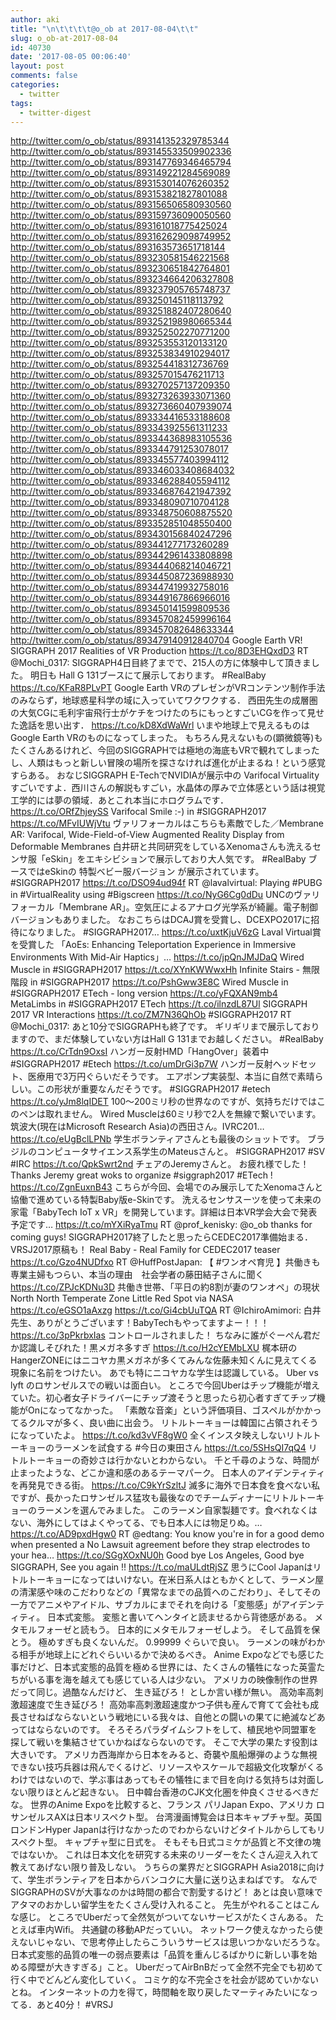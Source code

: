 ```yaml
---
author: aki
title: "\n\t\t\t\t@o_ob at 2017-08-04\t\t"
slug: o_ob-at-2017-08-04
id: 40730
date: '2017-08-05 00:06:40'
layout: post
comments: false
categories:
  - twitter
tags:
  - twitter-digest
---
```


http://twitter.com/o_ob/status/893141352329785344 http://twitter.com/o_ob/status/893145533509902336 http://twitter.com/o_ob/status/893147769346465794 http://twitter.com/o_ob/status/893149221284569089 http://twitter.com/o_ob/status/893153014076260352 http://twitter.com/o_ob/status/893153821827801088 http://twitter.com/o_ob/status/893156506580930560 http://twitter.com/o_ob/status/893159736090050560 http://twitter.com/o_ob/status/893161018775425024 http://twitter.com/o_ob/status/893162629098749952 http://twitter.com/o_ob/status/893163573651718144 http://twitter.com/o_ob/status/893230581546221568 http://twitter.com/o_ob/status/893230651842764801 http://twitter.com/o_ob/status/893234664206327808 http://twitter.com/o_ob/status/893237905765748737 http://twitter.com/o_ob/status/893250145118113792 http://twitter.com/o_ob/status/893251882407280640 http://twitter.com/o_ob/status/893252198980665344 http://twitter.com/o_ob/status/893252502270771200 http://twitter.com/o_ob/status/893253553120133120 http://twitter.com/o_ob/status/893253834910294017 http://twitter.com/o_ob/status/893254418312736769 http://twitter.com/o_ob/status/893257015476211713 http://twitter.com/o_ob/status/893270257137209350 http://twitter.com/o_ob/status/893273263933071360 http://twitter.com/o_ob/status/893273660407939074 http://twitter.com/o_ob/status/893334416533188608 http://twitter.com/o_ob/status/893343925561311233 http://twitter.com/o_ob/status/893344368983105536 http://twitter.com/o_ob/status/893344791253078017 http://twitter.com/o_ob/status/893345577403994112 http://twitter.com/o_ob/status/893346033408684032 http://twitter.com/o_ob/status/893346288405594112 http://twitter.com/o_ob/status/893346876421947392 http://twitter.com/o_ob/status/893348090710704128 http://twitter.com/o_ob/status/893348750608875520 http://twitter.com/o_ob/status/893352851048550400 http://twitter.com/o_ob/status/893430156840247296 http://twitter.com/o_ob/status/893441277173260289 http://twitter.com/o_ob/status/893442961433808898 http://twitter.com/o_ob/status/893444068214046721 http://twitter.com/o_ob/status/893445087236988930 http://twitter.com/o_ob/status/893447419932758016 http://twitter.com/o_ob/status/893449167866966016 http://twitter.com/o_ob/status/893450141599809536 http://twitter.com/o_ob/status/893457082459996164 http://twitter.com/o_ob/status/893457082648633344 http://twitter.com/o_ob/status/893479140912840704 Google Earth VR! SIGGRAPH 2017 Realities of VR Production https://t.co/8D3EHQxdD3 RT @Mochi_0317: SIGGRAPH4日目終了までで、215人の方に体験中して頂きました。 明日も Hall G 131ブースにて展示しております。 #RealBaby https://t.co/KFaR8PLvPT Google Earth VRのプレゼンがVRコンテンツ制作手法のみならず，地球惑星科学の域に入っていてワクワクする． 西田先生の成層圏の大気CGに毛利宇宙飛行士がケチをつけたのちにもっとすごいCGを作って見せた逸話を思い出す． https://t.co/kD8XdWaWrl いまや地球上で見えるものはGoogle Earth VRのものになってしまった。 もちろん見えないもの(顕微鏡等)もたくさんあるけれど、今回のSIGGRAPHでは極地の海底もVRで観れてしまったし、人類はもっと新しい冒険の場所を探さなければ進化が止まるね！という感覚すらある。 おなじSIGGRAPH E-TechでNVIDIAが展示中の Varifocal Virtuality すごいですよ．西川さんの解説もすごい，水晶体の厚みで立体感という話は視覚工学的には夢の領域．あとこれ本当にホログラムです． https://t.co/ORfZhjeySS Varifocal Smile :-) in #SIGGRAPH2017 https://t.co/MFvIUWjVtu ヴァリフォーカルはこちらも素敵でした／Membrane AR: Varifocal, Wide-Field-of-View Augmented Reality Display from Deformable Membranes 白井研と共同研究をしているXenomaさんも洗えるセンサ服「eSkin」をエキシビションで展示しており大人気です。 #RealBaby ブースではeSkinの 特製ベビー服バージョン が展示されています。 #SIGGRAPH2017 https://t.co/DSO94ud94f RT @lavalvirtual: Playing #PUBG in #VirtualReality using #Bigscreen https://t.co/NyG6Cg0dDu UNCのヴァリフォーカル「Membrane AR」。空気圧によるアナログ光学系が綺麗。電子制御バージョンもありました。 なおこちらはDCAJ賞を受賞し、DCEXPO2017に招待になりました。 #SIGGRAPH2017… https://t.co/uxtKjuV6zG Laval Virtual賞を受賞した 「AoEs: Enhancing Teleportation Experience in Immersive Environments With Mid-Air Haptics」… https://t.co/jpQnJMJDaQ Wired Muscle in #SIGGRAPH2017 https://t.co/XYnKWWwxHh Infinite Stairs - 無限階段 in #SIGGRAPH2017 https://t.co/PshGww3E8C Wired Muscle in #SIGGRAPH2017 ETech - long version https://t.co/yFQXAN9mb4 MetaLimbs in #SIGGRAPH2017 ETech https://t.co/ilnzdL87Ul SIGGRAPH 2017 VR Interactions https://t.co/ZM7N36QhOb #SIGGRAPH2017 RT @Mochi_0317: あと10分でSIGGRAPHも終了です。 ギリギリまで展示しておりますので、まだ体験していない方はHall G 131までお越しください。 #RealBaby https://t.co/CrTdn9OxsI ハンガー反射HMD「HangOver」装着中 #SIGGRAPH2017 #Etech https://t.co/umDrGi3p7W ハンガー反射ヘッドセット、医療用で3万円ぐらいだそうです。 エアポンプ実装型、本当に自然で素晴らしい。この形状が重要なんだそうです。 #SIGGRAPH2017 #etech https://t.co/yJm8lqIDET 100〜200ミリ秒の世界なのですが、気持ちだけではこのペンは取れません。 Wired Muscleは60ミリ秒で2人を無線で繋いでいます。 筑波大(現在はMicrosoft Research Asia)の西田さん。IVRC201… https://t.co/eUgBclLPNb 学生ボランティアさんとも最後のショットです。 ブラジルのコンピュータサイエンス系学生のMateusさんと。 #SIGGRAPH2017 #SV #IRC https://t.co/QpkSwrt2nd チェアのJeremyさんと。 お疲れ様でした！ Thanks Jeremy great woks to organize #siggraph2017 #ETech ! https://t.co/ZgnEuxnB43 こちらが今回、会場でのみ展示してたXenomaさんと協働で進めている特製Baby版e-Skinです。 洗えるセンサスーツを使って未来の家電「BabyTech IoT x VR」を開発しています。詳細は日本VR学会大会で発表予定です… https://t.co/mYXiRyaTmu RT @prof_kenisky: @o_ob thanks for coming guys! SIGGRAPH2017終了したと思ったらCEDEC2017準備始まる．VRSJ2017原稿も！ Real Baby - Real Family for CEDEC2017 teaser https://t.co/Gzo4NUDfxo RT @HuffPostJapan: 【 #ワンオペ育児 】共働きも専業主婦もつらい、本当の理由　社会学者の藤田結子さんに聞く https://t.co/ZPJcKDNu3D 共働き世帯、「平日の約8割が妻のワンオペ」の現状 North North Temperate Zone Little Red Spot via NASA https://t.co/eGSO1aAxzg https://t.co/Gi4cbUuTQA RT @IchiroAmimori: 白井先生、ありがとうございます！BabyTechもやってますよー！！！ https://t.co/3pPkrbxIas コントロールされました！ ちなみに誰がぐーぺん君だか認識しそびれた！黒メガネ多すぎ https://t.co/H2cYEMbLXU 梶本研のHangerZONEにはニコヤカ黒メガネが多くてみんな佐藤未知くんに見えてくる現象に名前をつけたい。 あでも特にニコヤカな学生は認識している。 Uber vs lyft のロサンゼルスでの戦いは面白い。 ところで今回Uberはチップ機能が増えていた。初心者女子ドライバーにチップ渡そうと思ったら初心者すぎてチップ機能がOnになってなかった。 「素敵な音楽」という評価項目、ゴスペルがかかってるクルマが多く、良い曲に出会う。 リトルトーキョーは韓国に占領されそうになっていたよ。 https://t.co/kd3vVF8gW0 全くインスタ映えしないリトルトーキョーのラーメンを試食する #今日の東田さん https://t.co/5SHsQI7qQ4 リトルトーキョーの奇妙さは行かないとわからない。 千と千尋のような、時間が止まったような、どこか違和感のあるテーマパーク。 日本人のアイデンティティを再発見できる街。 https://t.co/C9kYrSzltJ 滅多に海外で日本食を食べない私ですが、長かったロサンゼルス猛攻も最後なのでチームディナーにリトルトーキョーのラーメンを選んでみました。 このラーメン自家製麺です。食べれなくはない、海外にしてはよくやってる、でも日本人には物足りぬ。… https://t.co/AD9pxdHgw0 RT @edtang: You know you're in for a good demo when presented a No Lawsuit agreement before they strap electrodes to your hea… https://t.co/SGgXOxNU0h Good bye Los Angeles, Good bye SIGGRAPH, See you again !! https://t.co/maULdtRjSZ 思うにCool Japanはリトルトーキョーになってはいけない。在米日系人はともかくとして、ラーメン屋の清潔感や味のこだわりなどの「異常なまでの品質へのこだわり」、そしてその一方でアニメやアイドル、サブカルにまでそれを向ける「変態感」がアイデンティティ。 日本式変態。 変態と書いてヘンタイと読ませるから背徳感がある。 メタモルフォーゼと読もう。 日本的にメタモルフォーゼしよう。 そして品質を保とう。 極めすぎも良くないんだ。 0.99999 ぐらいで良い。 ラーメンの味がわかる相手が地球上にどれぐらいいるかで決めるべき。 Anime Expoなどでも感じた事だけど、日本式変態的品質を極める世界には、たくさんの犠牲になった英霊たちがいる事を海を越えても感じている人は少ない。 アメリカの映像制作の世界だって同じ。過酷なんだけど、 生き延びろ！ としか言い様が無い。 高効率高刺激超速度で生き延びろ！ 高効率高刺激超速度かつ子供も産んで育てて会社も成長させねばならないという戦地にいる我々は、自他との闘いの果てに絶滅などあってはならないのです。 そろそろパラダイムシフトをして、植民地や同盟軍を探して戦いを集結させていかねばならないのです。 そこで大学の果たす役割は大きいです。 アメリカ西海岸から日本をみると、奇襲や風船爆弾のような無視できない技巧兵器は飛んでくるけど、リソースやスケールで超級文化攻撃がくるわけではないので、学ぶ事はあってもその犠牲にまで目を向ける気持ちは対面しない限りほとんど起きない。 日中韓台香港のCJK文化圏を仲良くさせるべきだな。 世界のAnime Expoを比較すると、フランス パリJapan Expo、アメリカ ロサンゼルスAXは日本リスペクト型。 台湾漫画博覧会は日本キャプチャ型。英国ロンドンHyper Japanは行けなかったのでわからないけどタイトルからしてもリスペクト型。 キャプチャ型に日式を。 そもそも日式コミケが品質と不文律の塊ではないか。 これは日本文化を研究する未来のリーダーをたくさん迎え入れて教えてあげない限り普及しない。 うちらの業界だとSIGGRAPH Asia2018に向けて、学生ボランティアを日本からバンコクに大量に送り込まねばです。 なんでSIGGRAPHのSVが大事なのかは時間の都合で割愛するけど！ あとは良い意味でアタマのおかしい留学生をたくさん受け入れること。 先生がやれることはこんな感じ。 ところでUberだって全然気がついてないサービスがたくさんある。 たとえば車内Wifi。 共通鍵の移動APだっていい。 ネットワーク使えなかったら使えないじゃない、で思考停止したらこういうサービスは思いつかないだろうな。 日本式変態的品質の唯一の弱点要素は「品質を重んじるばかりに新しい事を始める障壁が大きすぎる」こと。 UberだってAirBnBだって全然不完全でも初めて行く中でどんどん変化していく。 コミケ的な不完全さを社会が認めていかないとね。 インターネットの力を得て，時間軸を取り戻したマーティみたいになってる．あと40分！ #VRSJ